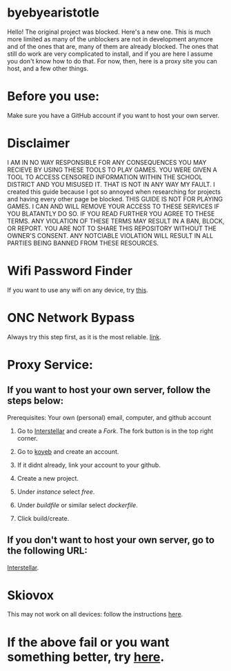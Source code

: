 # byebyearistotle
Hello!
The original project was blocked. Here's a new one.
This is much more limited as many of the unblockers are not in development anymore and of the ones that are, many of them are already blocked. The ones that still do work are very complicated to install, and if you are here I assume you don't know how to do that. For now, then, here is a proxy site you can host, and a few other things.
# Before you use:
Make sure you have a GitHub account if you want to host your own server.

# Disclaimer
I AM IN NO WAY RESPONSIBLE FOR ANY CONSEQUENCES YOU MAY RECIEVE BY USING THESE TOOLS TO PLAY GAMES. YOU WERE GIVEN A TOOL TO ACCESS CENSORED INFORMATION WITHIN THE SCHOOL DISTRICT AND YOU MISUSED IT. THAT IS NOT IN ANY WAY MY FAULT. I created this guide because I got so annoyed when researching for projects and having every other page be blocked. THIS GUIDE IS NOT FOR PLAYING GAMES. I CAN AND WILL REMOVE YOUR ACCESS TO THESE SERVICES IF YOU BLATANTLY DO SO. IF YOU READ FURTHER YOU AGREE TO THESE TERMS. ANY VIOLATION OF THESE TERMS MAY RESULT IN A BAN, BLOCK, OR REPORT.
YOU ARE NOT TO SHARE THIS REPOSITORY WITHOUT THE OWNER'S CONSENT. ANY NOTCIABLE VIOLATION WILL RESULT IN ALL PARTIES BEING BANNED FROM THESE RESOURCES.
# Wifi Password Finder

If you want to use any wifi on any device, try [this](https://github.com/cynicsketch/netexportwifipass).

# ONC Network Bypass

Always try this step first, as it is the most reliable. [link](https://github.com/JerryMyuu/ONC).

# Proxy Service:

## If you want to host your own server, follow the steps below:

Prerequisites:
Your own (personal) email, computer, and github account

1. Go to [Interstellar](https://github.com/InterstellarNetwork/Interstellar) and create a *Fork*. The fork button is in the top right corner.

2. Go to [koyeb](koyeb.com) and create an account.

3. If it didnt already, link your account to your github.

4. Create a new project.

5. Under *instance* select *free*.

6. Under *buildfile* or similar select *dockerfile*.

7. Click build/create.

## If you don't want to host your own server, go to the following URL:
[Interstellar](https://iready-math-byebyesecurly.koyeb.app/).

# Skiovox

This may not work on all devices: follow the instructions [here](https://skiovox.netlify.app/skiovox.pdf).

# If the above fail or you want something better, try [here](https://github.com/3kh0/ext-remover).

